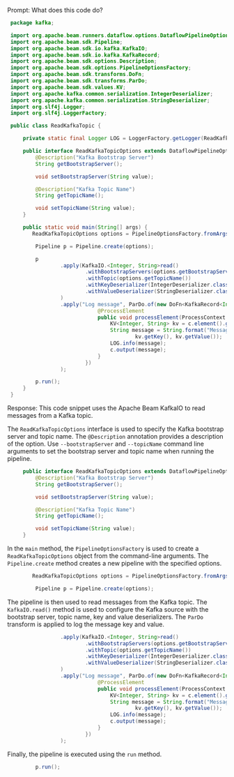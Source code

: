 Prompt:
What does this code do?

```java
 package kafka;

 import org.apache.beam.runners.dataflow.options.DataflowPipelineOptions;
 import org.apache.beam.sdk.Pipeline;
 import org.apache.beam.sdk.io.kafka.KafkaIO;
 import org.apache.beam.sdk.io.kafka.KafkaRecord;
 import org.apache.beam.sdk.options.Description;
 import org.apache.beam.sdk.options.PipelineOptionsFactory;
 import org.apache.beam.sdk.transforms.DoFn;
 import org.apache.beam.sdk.transforms.ParDo;
 import org.apache.beam.sdk.values.KV;
 import org.apache.kafka.common.serialization.IntegerDeserializer;
 import org.apache.kafka.common.serialization.StringDeserializer;
 import org.slf4j.Logger;
 import org.slf4j.LoggerFactory;

 public class ReadKafkaTopic {

     private static final Logger LOG = LoggerFactory.getLogger(ReadKafkaTopic.class);

     public interface ReadKafkaTopicOptions extends DataflowPipelineOptions {
         @Description("Kafka Bootstrap Server")
         String getBootstrapServer();

         void setBootstrapServer(String value);

         @Description("Kafka Topic Name")
         String getTopicName();

         void setTopicName(String value);
     }

     public static void main(String[] args) {
        ReadKafkaTopicOptions options = PipelineOptionsFactory.fromArgs(args).withValidation().as(ReadKafkaTopicOptions.class);

         Pipeline p = Pipeline.create(options);

         p
                 .apply(KafkaIO.<Integer, String>read()
                         .withBootstrapServers(options.getBootstrapServer())
                         .withTopic(options.getTopicName())
                         .withKeyDeserializer(IntegerDeserializer.class)
                         .withValueDeserializer(StringDeserializer.class)
                 )
                 .apply("Log message", ParDo.of(new DoFn<KafkaRecord<Integer, String>, String>() {
                             @ProcessElement
                             public void processElement(ProcessContext c) {
                                 KV<Integer, String> kv = c.element().getKV();
                                 String message = String.format("Message Key: %s, Message Value: %s",
                                         kv.getKey(), kv.getValue());
                                 LOG.info(message);
                                 c.output(message);
                             }
                         })
                 );

         p.run();
     }
 }

```

Response:
This code snippet uses the Apache Beam KafkaIO to read messages from a Kafka topic.

The `ReadKafkaTopicOptions` interface is used to specify the Kafka bootstrap server and topic name. The `@Description` annotation provides a description of the option. Use `--bootstrapServer` and `--topicName` command line arguments to set the bootstrap server and topic name when running the pipeline.
```java
     public interface ReadKafkaTopicOptions extends DataflowPipelineOptions {
         @Description("Kafka Bootstrap Server")
         String getBootstrapServer();

         void setBootstrapServer(String value);

         @Description("Kafka Topic Name")
         String getTopicName();

         void setTopicName(String value);
     }
```
In the `main` method, the `PipelineOptionsFactory` is used to create a `ReadKafkaTopicOptions` object from the command-line arguments. The `Pipeline.create` method creates a new pipeline with the specified options.
```java
        ReadKafkaTopicOptions options = PipelineOptionsFactory.fromArgs(args).withValidation().as(ReadKafkaTopicOptions.class);

         Pipeline p = Pipeline.create(options);
```
The pipeline is then used to read messages from the Kafka topic. The `KafkaIO.read()` method is used to configure the Kafka source with the bootstrap server, topic name, key and value deserializers. The `ParDo` transform is applied to log the message key and value.
```java
                 .apply(KafkaIO.<Integer, String>read()
                         .withBootstrapServers(options.getBootstrapServer())
                         .withTopic(options.getTopicName())
                         .withKeyDeserializer(IntegerDeserializer.class)
                         .withValueDeserializer(StringDeserializer.class)
                 )
                 .apply("Log message", ParDo.of(new DoFn<KafkaRecord<Integer, String>, String>() {
                             @ProcessElement
                             public void processElement(ProcessContext c) {
                                 KV<Integer, String> kv = c.element().getKV();
                                 String message = String.format("Message Key: %s, Message Value: %s",
                                         kv.getKey(), kv.getValue());
                                 LOG.info(message);
                                 c.output(message);
                             }
                         })
                 );
```
Finally, the pipeline is executed using the `run` method.
```java
         p.run();
```
